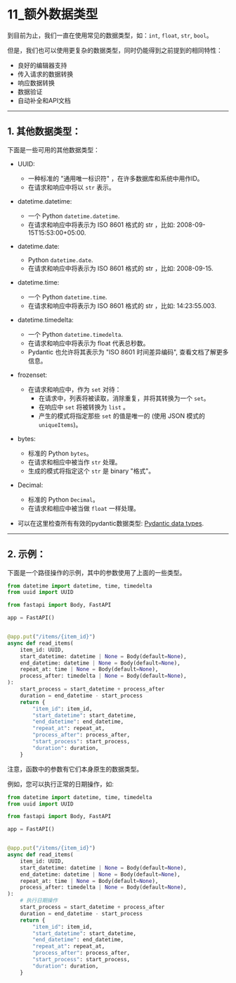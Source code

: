 # 11_额外数据类型

到目前为止，我们一直在使用常见的数据类型，如：`int`, `float`, `str`, `bool`。

但是，我们也可以使用更复杂的数据类型，同时仍能得到之前提到的相同特性：
- 良好的编辑器支持
- 传入请求的数据转换
- 响应数据转换
- 数据验证
- 自动补全和API文档

---

## 1. 其他数据类型：

下面是一些可用的其他数据类型：

- UUID:
  - 一种标准的 "通用唯一标识符" ，在许多数据库和系统中用作ID。
  - 在请求和响应中将以 `str` 表示。

- datetime.datetime:
  - 一个 Python `datetime.datetime`.
  - 在请求和响应中将表示为 ISO 8601 格式的 str ，比如: 2008-09-15T15:53:00+05:00.

- datetime.date:
  - Python `datetime.date`.
  - 在请求和响应中将表示为 ISO 8601 格式的 str ，比如: 2008-09-15.

- datetime.time:
  - 一个 Python `datetime.time`.
  - 在请求和响应中将表示为 ISO 8601 格式的 str ，比如: 14:23:55.003.

- datetime.timedelta:
  - 一个 Python `datetime.timedelta`.
  - 在请求和响应中将表示为 float 代表总秒数。
  - Pydantic 也允许将其表示为 "ISO 8601 时间差异编码", 查看文档了解更多信息。

- frozenset:
  - 在请求和响应中，作为 `set` 对待：
    - 在请求中，列表将被读取，消除重复，并将其转换为一个 `set`。
    - 在响应中 `set` 将被转换为 `list` 。
    - 产生的模式将指定那些 `set` 的值是唯一的 (使用 JSON 模式的 `uniqueItems`)。

- bytes:
  - 标准的 Python `bytes`。
  - 在请求和相应中被当作 `str` 处理。
  - 生成的模式将指定这个 `str` 是 binary "格式"。

- Decimal:
  - 标准的 Python `Decimal`。
  - 在请求和相应中被当做 `float` 一样处理。

- 可以在这里检查所有有效的pydantic数据类型: [Pydantic data types](https://pydantic-docs.helpmanual.io/usage/types).

---

## 2. 示例：

下面是一个路径操作的示例，其中的参数使用了上面的一些类型。

```python
from datetime import datetime, time, timedelta
from uuid import UUID

from fastapi import Body, FastAPI

app = FastAPI()


@app.put("/items/{item_id}")
async def read_items(
    item_id: UUID,
    start_datetime: datetime | None = Body(default=None),
    end_datetime: datetime | None = Body(default=None),
    repeat_at: time | None = Body(default=None),
    process_after: timedelta | None = Body(default=None),
):
    start_process = start_datetime + process_after
    duration = end_datetime - start_process
    return {
        "item_id": item_id,
        "start_datetime": start_datetime,
        "end_datetime": end_datetime,
        "repeat_at": repeat_at,
        "process_after": process_after,
        "start_process": start_process,
        "duration": duration,
    }
```
注意，函数中的参数有它们本身原生的数据类型。

例如，您可以执行正常的日期操作，如:
```python
from datetime import datetime, time, timedelta
from uuid import UUID

from fastapi import Body, FastAPI

app = FastAPI()


@app.put("/items/{item_id}")
async def read_items(
    item_id: UUID,
    start_datetime: datetime | None = Body(default=None),
    end_datetime: datetime | None = Body(default=None),
    repeat_at: time | None = Body(default=None),
    process_after: timedelta | None = Body(default=None),
):
    # 执行日期操作
    start_process = start_datetime + process_after
    duration = end_datetime - start_process
    return {
        "item_id": item_id,
        "start_datetime": start_datetime,
        "end_datetime": end_datetime,
        "repeat_at": repeat_at,
        "process_after": process_after,
        "start_process": start_process,
        "duration": duration,
    }
```